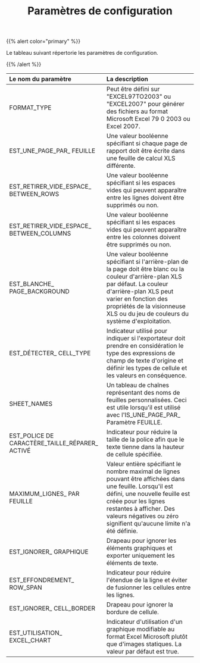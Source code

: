 ﻿---
title: Paramètres de configuration
type: docs
weight: 10
url: /fr/jasperreports/configuration-parameters/
---
{{% alert color="primary" %}} 

 Le tableau suivant répertorie les paramètres de configuration.

{{% /alert %}} 

|**Le nom du paramètre** |**La description** |
|:- |:- |
| FORMAT_TYPE| Peut être défini sur "EXCEL97TO2003" ou "EXCEL2007" pour générer des fichiers au format Microsoft Excel 79 0 2003 ou Excel 2007.|
|EST_UNE_PAGE_PAR_ FEUILLE| Une valeur booléenne spécifiant si chaque page de rapport doit être écrite dans une feuille de calcul XLS différente.|
|EST_RETIRER_VIDE_ESPACE_ BETWEEN_ROWS| Une valeur booléenne spécifiant si les espaces vides qui peuvent apparaître entre les lignes doivent être supprimés ou non.|
|EST_RETIRER_VIDE_ESPACE_ BETWEEN_COLUMNS|Une valeur booléenne spécifiant si les espaces vides qui peuvent apparaître entre les colonnes doivent être supprimés ou non.|
|EST_BLANCHE_ PAGE_BACKGROUND| Une valeur booléenne spécifiant si l'arrière-plan de la page doit être blanc ou la couleur d'arrière-plan XLS par défaut. La couleur d'arrière-plan XLS peut varier en fonction des propriétés de la visionneuse XLS ou du jeu de couleurs du système d'exploitation.|
|EST_DÉTECTER_ CELL_TYPE| Indicateur utilisé pour indiquer si l'exportateur doit prendre en considération le type des expressions de champ de texte d'origine et définir les types de cellule et les valeurs en conséquence.|
| SHEET_NAMES|Un tableau de chaînes représentant des noms de feuilles personnalisées. Ceci est utile lorsqu'il est utilisé avec l'IS_UNE_PAGE_PAR_ Paramètre FEUILLE.|
|EST_POLICE DE CARACTÈRE_TAILLE_RÉPARER_ ACTIVÉ| Indicateur pour réduire la taille de la police afin que le texte tienne dans la hauteur de cellule spécifiée.|
|MAXIMUM_LIGNES_ PAR FEUILLE|Valeur entière spécifiant le nombre maximal de lignes pouvant être affichées dans une feuille. Lorsqu'il est défini, une nouvelle feuille est créée pour les lignes restantes à afficher. Des valeurs négatives ou zéro signifient qu'aucune limite n'a été définie.|
|EST_IGNORER_ GRAPHIQUE| Drapeau pour ignorer les éléments graphiques et exporter uniquement les éléments de texte.|
|EST_EFFONDREMENT_ ROW_SPAN| Indicateur pour réduire l'étendue de la ligne et éviter de fusionner les cellules entre les lignes.|
|EST_IGNORER_ CELL_BORDER| Drapeau pour ignorer la bordure de cellule.|
|EST_UTILISATION_ EXCEL_CHART| Indicateur d'utilisation d'un graphique modifiable au format Excel Microsoft plutôt que d'images statiques. La valeur par défaut est true.|

